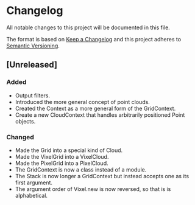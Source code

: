 # Changelog
All notable changes to this project will be documented in this file.

The format is based on [Keep a Changelog](http://keepachangelog.com/en/1.0.0/)
and this project adheres to [Semantic Versioning](http://semver.org/spec/v2.0.0.html).

## [Unreleased]
### Added
- Output filters.
- Introduced the more general concept of point clouds.
- Created the Context as a more general form of the GridContext.
- Create a new CloudContext that handles arbitrarily positioned Point objects.

### Changed
- Made the Grid into a special kind of Cloud.
- Made the VixelGrid into a VixelCloud.
- Made the PixelGrid into a PixelCloud.
- The GridContext is now a class instead of a module.
- The Stack is now longer a GridContext but instead accepts one as its first argument.
- The argument order of Vixel.new is now reversed, so that is is alphabetical.
